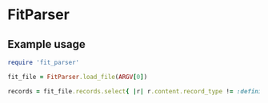 # FitParser

## Example usage

```ruby
require 'fit_parser'

fit_file = FitParser.load_file(ARGV[0])

records = fit_file.records.select{ |r| r.content.record_type != :definition }.map{ |r| r.content }
```

